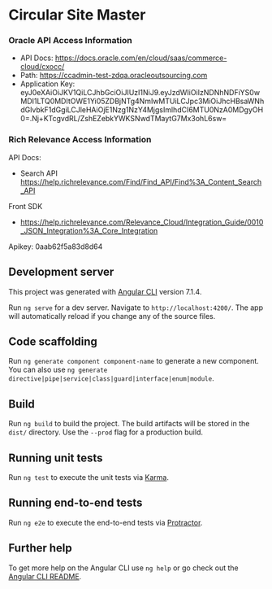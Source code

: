 # Circular Site Master

### Oracle API Access Information

- API Docs: https://docs.oracle.com/en/cloud/saas/commerce-cloud/cxocc/
- Path: https://ccadmin-test-zdqa.oracleoutsourcing.com
- Application Key: eyJ0eXAiOiJKV1QiLCJhbGciOiJIUzI1NiJ9.eyJzdWIiOiIzNDNhNDFiYS0wMDI1LTQ0MDItOWE1Yi05ZDBjNTg4NmIwMTUiLCJpc3MiOiJhcHBsaWNhdGlvbkF1dGgiLCJleHAiOjE1Nzg1NzY4MjgsImlhdCI6MTU0NzA0MDgyOH0=.Nj+KTcgvdRL/ZshEZebkYWKSNwdTMaytG7Mx3ohL6sw=

### Rich Relevance Access Information

API Docs:
- Search API https://help.richrelevance.com/Find/Find_API/Find%3A_Content_Search_API

Front SDK
- https://help.richrelevance.com/Relevance_Cloud/Integration_Guide/0010_JSON_Integration%3A_Core_Integration

Apikey: 0aab62f5a83d8d64


## Development server

This project was generated with [Angular CLI](https://github.com/angular/angular-cli) version 7.1.4.

Run `ng serve` for a dev server. Navigate to `http://localhost:4200/`. The app will automatically reload if you change any of the source files.

## Code scaffolding

Run `ng generate component component-name` to generate a new component. You can also use `ng generate directive|pipe|service|class|guard|interface|enum|module`.

## Build

Run `ng build` to build the project. The build artifacts will be stored in the `dist/` directory. Use the `--prod` flag for a production build.

## Running unit tests

Run `ng test` to execute the unit tests via [Karma](https://karma-runner.github.io).

## Running end-to-end tests

Run `ng e2e` to execute the end-to-end tests via [Protractor](http://www.protractortest.org/).

## Further help

To get more help on the Angular CLI use `ng help` or go check out the [Angular CLI README](https://github.com/angular/angular-cli/blob/master/README.md).
